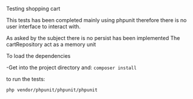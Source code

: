 Testing shopping cart

This tests has been completed mainly using phpunit therefore there is no
user interface to interact with.

As asked by the subject there is no persist has been implemented
The cartRepository act as a memory unit

To load the dependencies

-Get into the project directory and:
``composer install``

to run the tests:

``php vendor/phpunit/phpunit/phpunit``
